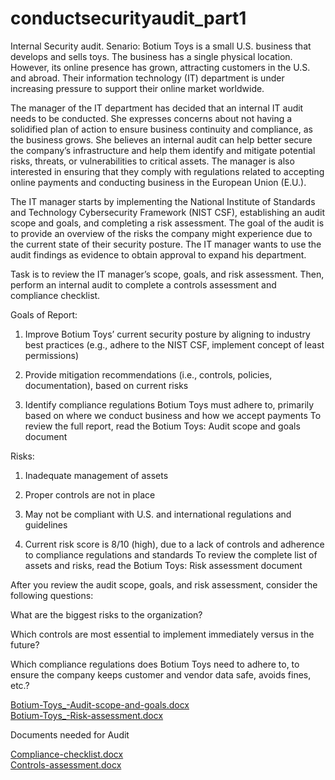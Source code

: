 # conductsecurityaudit_part1
Internal Security audit.
Senario: Botium Toys is a small U.S. business that develops and sells toys. The business has a single physical location. However, its online presence has grown, attracting customers in the U.S. and abroad. Their information technology (IT) department is under increasing pressure to support their online market worldwide. 

The manager of the IT department has decided that an internal IT audit needs to be conducted. She expresses concerns about not having a solidified plan of action to ensure business continuity and compliance, as the business grows. She believes an internal audit can help better secure the company’s infrastructure and help them identify and mitigate potential risks, threats, or vulnerabilities to critical assets. The manager is also interested in ensuring that they comply with regulations related to accepting online payments and conducting business in the European Union (E.U.).   

The IT manager starts by implementing the National Institute of Standards and Technology Cybersecurity Framework (NIST CSF), establishing an audit scope and goals, and completing a risk assessment. The goal of the audit is to provide an overview of the risks the company might experience due to the current state of their security posture. The IT manager wants to use the audit findings as evidence to obtain approval to expand his department. 

Task is to review the IT manager’s scope, goals, and risk assessment. Then, perform an internal audit to complete a controls assessment and compliance checklist. 

Goals of Report: 
  1. Improve Botium Toys’ current security posture by aligning to industry best practices (e.g., adhere to the NIST CSF, implement concept of least permissions)

  2. Provide mitigation recommendations (i.e., controls, policies, documentation), based on current risks

  3. Identify compliance regulations Botium Toys must adhere to, primarily based on where we conduct business and how we accept payments
  To review the full report, read the Botium Toys: Audit scope and goals document 
  
Risks:
  1. Inadequate management of assets
 
  2. Proper controls are not in place
  
  3. May not be compliant with U.S. and international regulations and guidelines
  
  4. Current risk score is 8/10 (high), due to a lack of controls and adherence to compliance regulations and standards
  To review the complete list of assets and risks, read the Botium Toys: Risk assessment document 
  
After you review the audit scope, goals, and risk assessment, consider the following questions:

What are the biggest risks to the organization?

Which controls are most essential to implement immediately versus in the future?

Which compliance regulations does Botium Toys need to adhere to, to ensure the company keeps customer and vendor data safe, avoids fines, etc.?
  


[Botium-Toys_-Audit-scope-and-goals.docx](https://github.com/codevalencia/conductsecurityaudit_part1/files/11621336/Botium-Toys_-Audit-scope-and-goals.docx) <br>
[Botium-Toys_-Risk-assessment.docx](https://github.com/codevalencia/conductsecurityaudit_part1/files/11621337/Botium-Toys_-Risk-assessment.docx)

Documents needed for Audit

[Compliance-checklist.docx](https://github.com/codevalencia/conductsecurityaudit_part1/files/11621356/Compliance-checklist.docx) <br> 
[Controls-assessment.docx](https://github.com/codevalencia/conductsecurityaudit_part1/files/11621358/Controls-assessment.docx)


